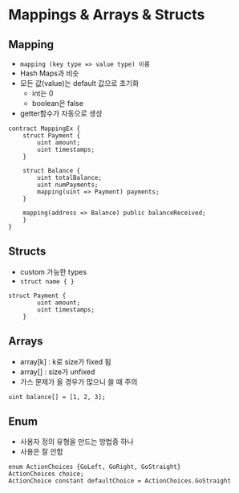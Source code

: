 # Mappings & Arrays & Structs

## Mapping

- `mapping (key type => value type) 이름` 
- Hash Maps과 비슷
- 모든 값(value)는 default 값으로 초기화
  - int는 0
  - boolean은 false
- getter함수가 자동으로 생성

```solidity
contract MappingEx {
	struct Payment {
		uint amount;
		uint timestamps;
	}
	
	struct Balance {
		uint totalBalance;
		uint numPayments;
		mapping(uint => Payment) payments;
	}
	
	mapping(address => Balance) public balanceReceived;
	}
}
```



## Structs

- custom 가능한 types
- `struct name { }`

```sol
struct Payment {
		uint amount;
		uint timestamps;
	}
```



## Arrays

- array[k] : k로 size가 fixed 됨
- array[] : size가 unfixed
- 가스 문제가 올 경우가 많으니 쓸 때 주의 

```solidity
uint balance[] = [1, 2, 3];
```



## Enum

- 사용자 정의 유형을 만드는 방법중 하나
- 사용은 잘 안함

```solidity
enum ActionChoices {GoLeft, GoRight, GoStraight}
ActionChoices choice;
ActionChoice constant defaultChoice = ActionChoices.GoStraight
```

